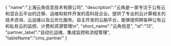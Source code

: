{
	"name":"上海云角信息技术有限公司",
	"description":"云角是一家专注于公有云和混合云平台的迁移、运维和软件开发的高科技企业。提供了专业的云计算相关的技术咨询、云运维以及云优化服务。自主开发的云舶平台，能够提供跨各种公有云和私有云的监控、计费和资源管理\n",
	"short_name":"云角信息",
	"id":"13",
	"partner_label":"自动化运维，集成监控和流程管理",
	"tableName":"cms_partner"
}